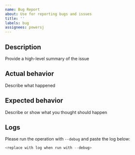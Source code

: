 ```yaml
---
name: Bug Report
about: Use for reporting bugs and issues
title: ''
labels: bug
assignees: powersj
---
```


## Description

Provide a high-level summary of the issue

## Actual behavior

Describe what happened

## Expected behavior

Describe or show what you thought should happen

## Logs

Please run the operation with `--debug` and paste the log below:

```s
<replace with log when run with --debug>
```
